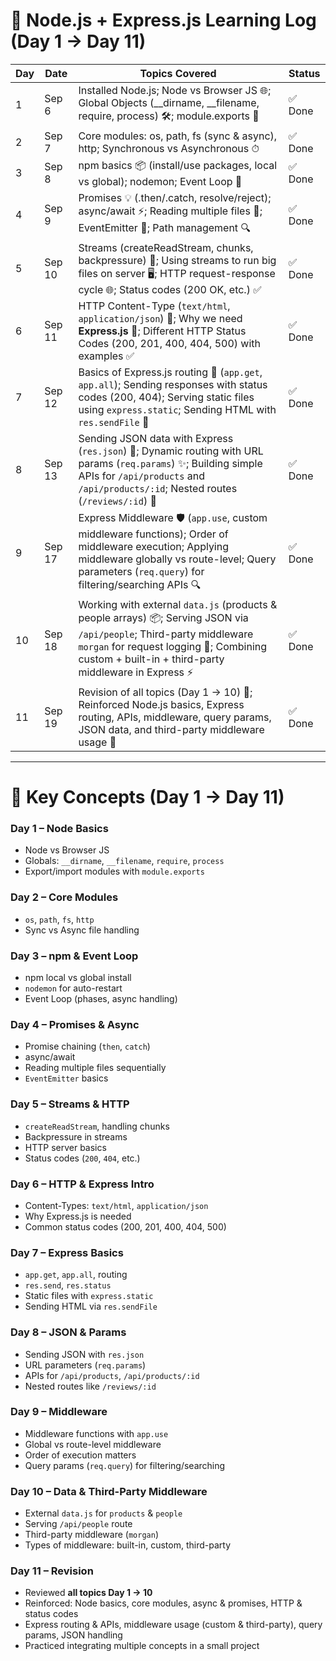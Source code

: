 # 🚀 Node.js + Express.js Learning Log (Day 1 → Day 11)

| Day | Date   | Topics Covered                                                                                                                                                               | Status   |
| --- | ------ | ---------------------------------------------------------------------------------------------------------------------------------------------------------------------------- | -------- |
| 1   | Sep 6  | Installed Node.js; Node vs Browser JS 🌐; Global Objects (__dirname, __filename, require, process) 🛠; module.exports 🔗                                                     | ✅ Done  |
| 2   | Sep 7  | Core modules: os, path, fs (sync & async), http; Synchronous vs Asynchronous ⏱                                                                                              | ✅ Done  |
| 3   | Sep 8  | npm basics 📦 (install/use packages, local vs global); nodemon; Event Loop 🔄                                                                                               | ✅ Done  |
| 4   | Sep 9  | Promises 💡 (.then/.catch, resolve/reject); async/await ⚡; Reading multiple files 📂; EventEmitter 🎯; Path management 🔍                                                     | ✅ Done  |
| 5   | Sep 10 | Streams (createReadStream, chunks, backpressure) 📖; Using streams to run big files on server 🖥️; HTTP request-response cycle 🌐; Status codes (200 OK, etc.) ✅              | ✅ Done  |
| 6   | Sep 11 | HTTP Content-Type (`text/html`, `application/json`) 📑; Why we need **Express.js** 🚀; Different HTTP Status Codes (200, 201, 400, 404, 500) with examples ✅                  | ✅ Done  |
| 7   | Sep 12 | Basics of Express.js routing 🚦 (`app.get`, `app.all`); Sending responses with status codes (200, 404); Serving static files using `express.static`; Sending HTML with `res.sendFile` 📂 | ✅ Done  |
| 8   | Sep 13 | Sending JSON data with Express (`res.json`) 🔗; Dynamic routing with URL params (`req.params`) ✨; Building simple APIs for `/api/products` and `/api/products/:id`; Nested routes (`/reviews/:id`) 🛒 | ✅ Done  |
| 9   | Sep 17 | Express Middleware 🛡️ (`app.use`, custom middleware functions); Order of middleware execution; Applying middleware globally vs route-level; Query parameters (`req.query`) for filtering/searching APIs 🔍 | ✅ Done  |
| 10  | Sep 18 | Working with external `data.js` (products & people arrays) 📦; Serving JSON via `/api/people`; Third-party middleware `morgan` for request logging 📜; Combining custom + built-in + third-party middleware in Express ⚡ | ✅ Done  |
| 11  | Sep 19 | Revision of all topics (Day 1 → 10) 🔄; Reinforced Node.js basics, Express routing, APIs, middleware, query params, JSON data, and third-party middleware usage 📝 | ✅ Done  |

---

# 📝 Key Concepts (Day 1 → Day 11)

### Day 1 – Node Basics
- Node vs Browser JS  
- Globals: `__dirname`, `__filename`, `require`, `process`  
- Export/import modules with `module.exports`

### Day 2 – Core Modules
- `os`, `path`, `fs`, `http`  
- Sync vs Async file handling

### Day 3 – npm & Event Loop
- npm local vs global install  
- `nodemon` for auto-restart  
- Event Loop (phases, async handling)

### Day 4 – Promises & Async
- Promise chaining (`then`, `catch`)  
- async/await  
- Reading multiple files sequentially  
- `EventEmitter` basics

### Day 5 – Streams & HTTP
- `createReadStream`, handling chunks  
- Backpressure in streams  
- HTTP server basics  
- Status codes (`200`, `404`, etc.)

### Day 6 – HTTP & Express Intro
- Content-Types: `text/html`, `application/json`  
- Why Express.js is needed  
- Common status codes (200, 201, 400, 404, 500)

### Day 7 – Express Basics
- `app.get`, `app.all`, routing  
- `res.send`, `res.status`  
- Static files with `express.static`  
- Sending HTML via `res.sendFile`

### Day 8 – JSON & Params
- Sending JSON with `res.json`  
- URL parameters (`req.params`)  
- APIs for `/api/products`, `/api/products/:id`  
- Nested routes like `/reviews/:id`

### Day 9 – Middleware
- Middleware functions with `app.use`  
- Global vs route-level middleware  
- Order of execution matters  
- Query params (`req.query`) for filtering/searching

### Day 10 – Data & Third-Party Middleware
- External `data.js` for `products` & `people`  
- Serving `/api/people` route  
- Third-party middleware (`morgan`)  
- Types of middleware: built-in, custom, third-party

### Day 11 – Revision
- Reviewed **all topics Day 1 → 10**  
- Reinforced: Node basics, core modules, async & promises, HTTP & status codes  
- Express routing & APIs, middleware usage (custom & third-party), query params, JSON handling  
- Practiced integrating multiple concepts in a small project
